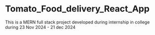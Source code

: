 # Tomato_Food_delivery_React_App
This is a MERN full stack project developed during internship in college during 23 Nov 2024 - 21 dec 2024

